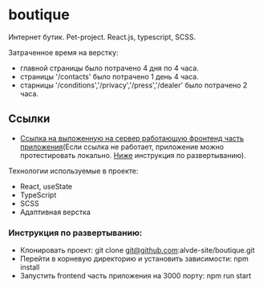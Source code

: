 # boutique
Интернет бутик. Pet-project. React.js, typescript, SCSS.

Затраченное время на верстку:
* главной страницы было потрачено 4 дня по 4 часа.
* страницы '/contacts' было потрачено 1 день 4 часа.
* старницы '/conditions','/privacy','/press','/dealer' было потрачено 2 часа.

## Ссылки
* [Ссылка на выложенную на сервер работающую фронтенд часть приложения](https://handmire-nto9rl.stormkit.dev/)(Если ссылка не работает, приложение можно протестировать локально. [Ниже](#инструкция-по-развертыванию) инструкция по развертыванию).

Технологии используемые в проекте:
* React, useState
* TypeScript
* SCSS
* Адаптивная верстка

### Инструкция по развертыванию:
* Клонировать проект: git clone git@github.com:alvde-site/boutique.git
* Перейти в корневую директорию и установить зависимости: npm install
* Запустить frontend часть приложения на 3000 порту: npm run start